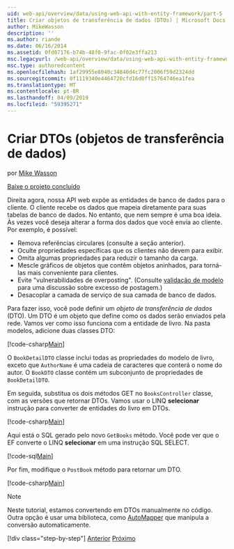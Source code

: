 ```yaml
---
uid: web-api/overview/data/using-web-api-with-entity-framework/part-5
title: Criar objetos de transferência de dados (DTOs) | Microsoft Docs
author: MikeWasson
description: ''
ms.author: riande
ms.date: 06/16/2014
ms.assetid: 0fd07176-b74b-48f0-9fac-0f02e3ffa213
msc.legacyurl: /web-api/overview/data/using-web-api-with-entity-framework/part-5
msc.type: authoredcontent
ms.openlocfilehash: 1af29955e8040c34840d4c77fc2006f59d2324dd
ms.sourcegitcommit: 0f1119340e4464720cfd16d0ff15764746ea1fea
ms.translationtype: MT
ms.contentlocale: pt-BR
ms.lasthandoff: 04/09/2019
ms.locfileid: "59395271"
---
```

# <a name="create-data-transfer-objects-dtos"></a>Criar DTOs (objetos de transferência de dados)

por [Mike Wasson](https://github.com/MikeWasson)

[Baixe o projeto concluído](https://github.com/MikeWasson/BookService)

Direita agora, nossa API web expõe as entidades de banco de dados para o cliente. O cliente recebe os dados que mapeia diretamente para suas tabelas de banco de dados. No entanto, que nem sempre é uma boa ideia. Às vezes você deseja alterar a forma dos dados que você envia ao cliente. Por exemplo, é possível:

- Remova referências circulares (consulte a seção anterior).
- Oculte propriedades específicas que os clientes não devem para exibir.
- Omita algumas propriedades para reduzir o tamanho da carga.
- Mescle gráficos de objetos que contêm objetos aninhados, para torná-las mais conveniente para clientes.
- Evite "vulnerabilidades de overposting". (Consulte [validação de modelo](../../formats-and-model-binding/model-validation-in-aspnet-web-api.md) para uma discussão sobre excesso de postagem.)
- Desacoplar a camada de serviço de sua camada de banco de dados.

Para fazer isso, você pode definir um *objeto de transferência de dados* (DTO). Um DTO é um objeto que define como os dados serão enviados pela rede. Vamos ver como isso funciona com a entidade de livro. Na pasta modelos, adicione duas classes DTO:

[!code-csharp[Main](part-5/samples/sample1.cs)]

O `BookDetailDTO` classe inclui todas as propriedades do modelo de livro, exceto que `AuthorName` é uma cadeia de caracteres que conterá o nome do autor. O `BookDTO` classe contém um subconjunto de propriedades de `BookDetailDTO`.

Em seguida, substitua os dois métodos GET no `BooksController` classe, com as versões que retornar DTOs. Vamos usar o LINQ **selecionar** instrução para converter de entidades do livro em DTOs.

[!code-csharp[Main](part-5/samples/sample2.cs)]

Aqui está o SQL gerado pelo novo `GetBooks` método. Você pode ver que o EF converte o LINQ **selecionar** em uma instrução SQL SELECT.

[!code-sql[Main](part-5/samples/sample3.sql)]

Por fim, modifique o `PostBook` método para retornar um DTO.

[!code-csharp[Main](part-5/samples/sample4.cs)]

> [!NOTE]
> Neste tutorial, estamos convertendo em DTOs manualmente no código. Outra opção é usar uma biblioteca, como [AutoMapper](http://automapper.org/) que manipula a conversão automaticamente.
> 
> [!div class="step-by-step"]
> [Anterior](part-4.md)
> [Próximo](part-6.md)

